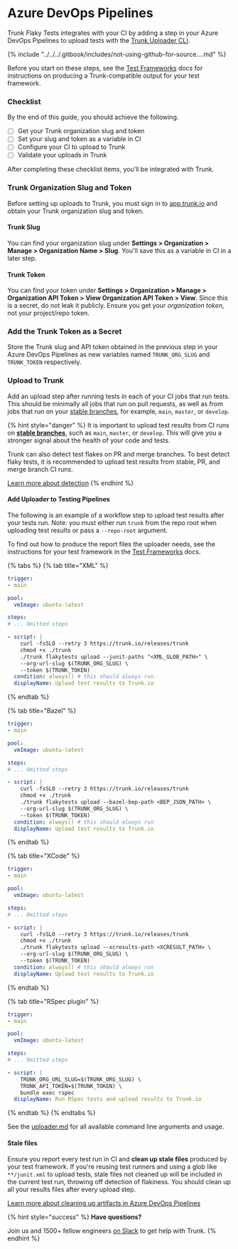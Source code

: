 # Azure DevOps Pipelines

Trunk Flaky Tests integrates with your CI by adding a step in your Azure DevOps Pipelines to upload tests with the [Trunk Uploader CLI](../../uploader.md).

{% include "../../../.gitbook/includes/not-using-github-for-source....md" %}

Before you start on these steps, see the [Test Frameworks](../frameworks/) docs for instructions on producing a Trunk-compatible output for your test framework.

### Checklist

By the end of this guide, you should achieve the following.

* [ ] Get your Trunk organization slug and token
* [ ] Set your slug and token as a variable in CI
* [ ] Configure your CI to upload to Trunk
* [ ] Validate your uploads in Trunk

After completing these checklist items, you'll be integrated with Trunk.&#x20;

### Trunk Organization Slug and Token

Before setting up uploads to Trunk, you must sign in to [app.trunk.io](https://app.trunk.io/login?intent=flaky%20tests) and obtain your Trunk organization slug and token.

#### Trunk Slug

You can find your organization slug under **Settings > Organization > Manage > Organization Name > Slug**. You'll save this as a variable in CI in a later step.

#### Trunk Token

You can find your token under **Settings > Organization > Manage > Organization API Token > View Organization API Token > View**. Since this is a secret, do not leak it publicly. Ensure you get your _organization token_, not your project/repo token.

### Add the Trunk Token as a Secret

Store the Trunk slug and API token obtained in the previous step in your Azure DevOps Pipelines as new variables named `TRUNK_ORG_SLUG` and `TRUNK_TOKEN` respectively.

### Upload to Trunk

Add an upload step after running tests in each of your CI jobs that run tests. This should be minimally all jobs that run on pull requests, as well as from jobs that run on your [stable branches](../../detection.md#stable-branches), for example, `main`, `master`, or `develop`.

{% hint style="danger" %}
It is important to upload test results from CI runs on [**stable branches**](../../detection.md#stable-branches), such as `main`, `master`, or `develop`. This will give you a stronger signal about the health of your code and tests.

Trunk can also detect test flakes on PR and merge branches. To best detect flaky tests, it is recommended to upload test results from stable, PR, and merge branch CI runs.

[Learn more about detection](../../detection.md)
{% endhint %}

#### Add Uploader to Testing Pipelines

The following is an example of a workflow step to upload test results after your tests run. Note: you must either run `trunk` from the repo root when uploading test results or pass a `--repo-root` argument.

To find out how to produce the report files the uploader needs, see the instructions for your test framework in the [Test Frameworks](https://docs.trunk.io/flaky-tests/frameworks) docs.

{% tabs %}
{% tab title="XML" %}
```yaml
trigger:
- main

pool:
  vmImage: ubuntu-latest

steps:
# ... Omitted steps

- script: |
    curl -fsSLO --retry 3 https://trunk.io/releases/trunk
    chmod +x ./trunk
    ./trunk flakytests upload --junit-paths "<XML_GLOB_PATH>" \
    --org-url-slug $(TRUNK_ORG_SLUG) \
    --token $(TRUNK_TOKEN)
  condition: always() # this should always run
  displayName: Upload test results to Trunk.io
```
{% endtab %}

{% tab title="Bazel" %}
```yaml
trigger:
- main

pool:
  vmImage: ubuntu-latest

steps:
# ... Omitted steps

- script: |
    curl -fsSLO --retry 3 https://trunk.io/releases/trunk
    chmod +x ./trunk
    ./trunk flakytests upload --bazel-bep-path <BEP_JSON_PATH> \
    --org-url-slug $(TRUNK_ORG_SLUG) \
    --token $(TRUNK_TOKEN)
  condition: always() # this should always run
  displayName: Upload test results to Trunk.io
```
{% endtab %}

{% tab title="XCode" %}
```yaml
trigger:
- main

pool:
  vmImage: ubuntu-latest

steps:
# ... Omitted steps

- script: |
    curl -fsSLO --retry 3 https://trunk.io/releases/trunk
    chmod +x ./trunk
    ./trunk flakytests upload --xcresults-path <XCRESULT_PATH> \
    --org-url-slug $(TRUNK_ORG_SLUG) \
    --token $(TRUNK_TOKEN)
  condition: always() # this should always run
  displayName: Upload test results to Trunk.io
```
{% endtab %}

{% tab title="RSpec plugin" %}
```yaml
trigger:
- main

pool:
  vmImage: ubuntu-latest

steps:
# ... Omitted steps

- script: |
    TRUNK_ORG_URL_SLUG=$(TRUNK_ORG_SLUG) \
    TRUNK_API_TOKEN=$(TRUNK_TOKEN) \
    bundle exec rspec
  displayName: Run RSpec tests and upload results to Trunk.io
```
{% endtab %}
{% endtabs %}

See the [uploader.md](../../uploader.md "mention") for all available command line arguments and usage.

#### Stale files

Ensure you report every test run in CI and **clean up stale files** produced by your test framework. If you're reusing test runners and using a glob like `**/junit.xml` to upload tests, stale files not cleaned up will be included in the current test run, throwing off detection of flakiness. You should clean up all your results files after every upload step.

[Learn more about cleaning up artifacts in Azure DevOps Pipelines](https://learn.microsoft.com/en-us/azure/devops/pipelines/repos/pipeline-options-for-git?view=azure-devops\&tabs=yaml#clean-the-local-repo-on-the-agent)

{% hint style="success" %}
**Have questions?**

Join us and 1500+ fellow engineers [on Slack](https://slack.trunk.io/) to get help with Trunk.
{% endhint %}


